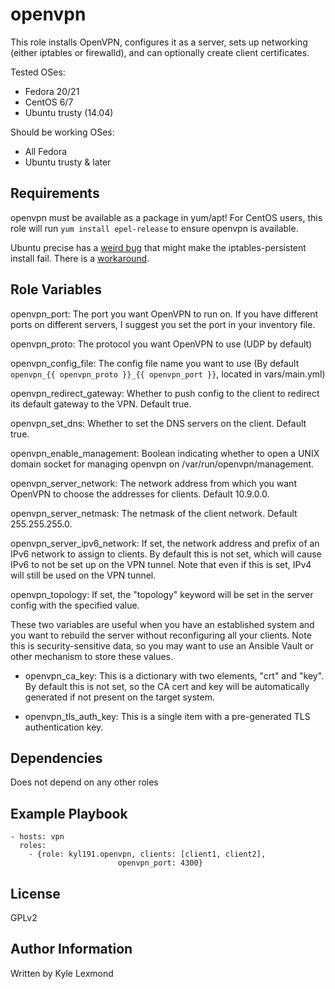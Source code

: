 openvpn
=========

This role installs OpenVPN, configures it as a server, sets up networking (either iptables or firewalld), and can optionally create client certificates.

Tested OSes:
- Fedora 20/21
- CentOS 6/7
- Ubuntu trusty (14.04)

Should be working OSes:
- All Fedora
- Ubuntu trusty & later


Requirements
------------

openvpn must be available as a package in yum/apt! For CentOS users, this role will run `yum install epel-release` to ensure openvpn is available.

Ubuntu precise has a [weird bug](https://bugs.launchpad.net/ubuntu/+source/iptables-persistent/+bug/1002078) that might make the iptables-persistent install fail. There is a [workaround](https://forum.linode.com/viewtopic.php?p=58233#p58233).

Role Variables
--------------

openvpn_port: The port you want OpenVPN to run on.
If you have different ports on different servers, I suggest you set the port in your inventory file.

openvpn_proto: The protocol you want OpenVPN to use (UDP by default)

openvpn\_config\_file: The config file name you want to use (By default `openvpn_{{ openvpn_proto }}_{{ openvpn_port }}`, located in vars/main.yml)

openvpn_redirect_gateway: Whether to push config to the client to redirect its default gateway to the VPN. Default true.

openvpn_set_dns: Whether to set the DNS servers on the client. Default true.

openvpn_enable_management: Boolean indicating whether to open a UNIX domain socket for managing openvpn on /var/run/openvpn/management.

openvpn_server_network: The network address from which you want OpenVPN to choose the addresses for clients. Default 10.9.0.0.

openvpn_server_netmask: The netmask of the client network. Default 255.255.255.0.

openvpn_server_ipv6_network: If set, the network address and prefix of an IPv6 network to assign to clients. By default this is not set, which will cause IPv6 to not be set up on the VPN tunnel. Note that even if this is set, IPv4 will still be used on the VPN tunnel.

openvpn_topology: If set, the "topology" keyword will be set in the server config with the specified value.

These two variables are useful when you have an established system and you want to rebuild the server without reconfiguring all your clients. Note this is security-sensitive data, so you may want to use an Ansible Vault or other mechanism to store these values.

* openvpn_ca_key: This is a dictionary with two elements, "crt" and "key". By default this is not set, so the CA cert and key will be automatically generated if not present on the target system.

* openvpn_tls_auth_key: This is a single item with a pre-generated TLS authentication key.

Dependencies
------------

Does not depend on any other roles

Example Playbook
----------------

    - hosts: vpn
      roles:
        - {role: kyl191.openvpn, clients: [client1, client2],
                            openvpn_port: 4300}

License
-------

GPLv2

Author Information
------------------

Written by Kyle Lexmond
